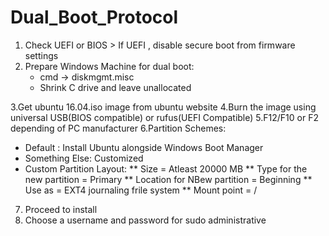 # Dual_Boot_Protocol
1. Check UEFI or BIOS > If UEFI , disable secure boot from firmware settings
2. Prepare Windows Machine for dual boot: 
   - cmd -> diskmgmt.misc
   - Shrink C drive and leave unallocated

3.Get ubuntu 16.04.iso image from ubuntu website
4.Burn the image using universal USB(BIOS compatible) or rufus(UEFI Compatible)
5.F12/F10 or F2 depending of PC manufacturer
6.Partition Schemes: 
* Default : Install Ubuntu alongside Windows Boot Manager
* Something Else: Customized
* Custom Partition Layout: 
  ** Size = Atleast 20000 MB
  ** Type for the new partition = Primary
  ** Location for NBew partition = Beginning
  ** Use as = EXT4 journaling frile system
  ** Mount point = /
7. Proceed to install
8. Choose a username and password for sudo administrative
